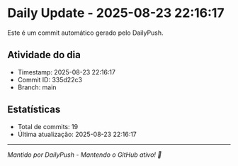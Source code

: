 # Daily Update - 2025-08-23 22:16:17

Este é um commit automático gerado pelo DailyPush.

## Atividade do dia
- Timestamp: 2025-08-23 22:16:17
- Commit ID: 335d22c3
- Branch: main

## Estatísticas
- Total de commits: 19
- Última atualização: 2025-08-23 22:16:17

---
*Mantido por DailyPush - Mantendo o GitHub ativo! 🚀*
